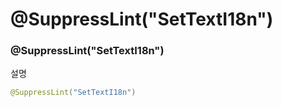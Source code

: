 # @SuppressLint("SetTextI18n")

### @SuppressLint("SetTextI18n")

설명

```kotlin
@SuppressLint("SetTextI18n")
```
